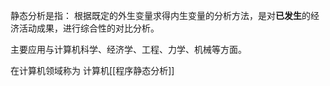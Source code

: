 静态分析是指：
根据既定的外生变量求得内生变量的分析方法，是对**已发生**的经济活动成果，进行综合性的对比分析。

主要应用与计算机科学、经济学、工程、力学、机械等方面。

在计算机领域称为 计算机[[程序静态分析]]